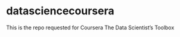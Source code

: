 datasciencecoursera
===================
This is the repo requested for Coursera The Data Scientist’s Toolbox
